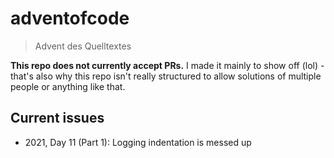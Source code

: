 # adventofcode
> Advent des Quelltextes

**This repo does not currently accept PRs.**
I made it mainly to show off (lol) - that's also why this repo isn't really
structured to allow solutions of multiple people or anything like that.

## Current issues
- 2021, Day 11 (Part 1): Logging indentation is messed up
